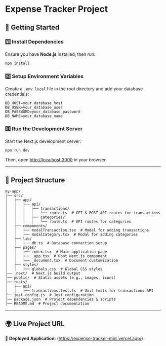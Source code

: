 # Expense Tracker Project

## 🚀 Getting Started

### 1️⃣ **Install Dependencies**
Ensure you have **Node.js** installed, then run:
```sh
npm install
```

### 2️⃣ **Setup Environment Variables**
Create a `.env.local` file in the root directory and add your database credentials:
```env
DB_HOST=your_database_host
DB_USER=your_database_user
DB_PASSWORD=your_database_password
DB_NAME=your_database_name
```

### 3️⃣ **Run the Development Server**
Start the Next.js development server:
```sh
npm run dev
```
Then, open [http://localhost:3000](http://localhost:3000) in your browser.

---

## 📂 Project Structure
```
my-app/
│── src/
│   ├── app/
│   │   ├── api/
│   │   │   ├── transactions/
│   │   │   │   └── route.ts  # GET & POST API routes for transactions
│   │   │   ├── categories/
│   │   │   │   └── route.ts  # API routes for categories
│   ├── components/
│   │   ├── modalTransaction.tsx  # Modal for adding transactions
│   │   ├── modalCategory.tsx  # Modal for adding categories
│   ├── lib/
│   │   ├── db.ts  # Database connection setup
│   ├── pages/
│   │   ├── index.tsx  # Main application page
│   │   ├── _app.tsx  # Root Next.js component
│   │   ├── _document.tsx  # Document customization
│   ├── styles/
│   │   ├── globals.css  # Global CSS styles
│── .next/  # Next.js build output
│── public/  # Static assets (e.g., images, icons)
│── tests/
│   ├── api/
│   │   ├── transactions.test.ts  # Unit tests for transactions API
│── jest.config.js  # Jest configuration
│── package.json  # Project dependencies & scripts
│── README.md  # Project documentation
```

---

## 🌍 Live Project URL
🚀 **Deployed Application:** (https://expense-tracker-mini.vercel.app/)

